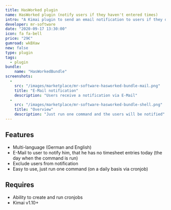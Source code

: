 ```yaml
---
title: HasWorked plugin
name: HasWorked plugin (notify users if they haven't entered times)
intro: "A Kimai plugin to send an email notification to users if they don't have any entries on the current day"
developer: mr-software
date: "2020-09-17 13:30:00"
icon: fa fa-bell
price: "29€"
gumroad: wkBXaw
new: false
type: plugin
tags:
  - plugin
bundle:
    name: "HasWorkedBundle"
screenshots:
  - 
    src: "/images/marketplace/mr-software-hasworked-bundle-mail.png"
    title: "E-Mail notification" 
    description: "Users receive a notification via E-Mail" 
  - 
    src: "/images/marketplace/mr-software-hasworked-bundle-shell.png"
    title: "Overview"
    description: "Just run one command and the users will be notified"
---
```


## Features

- Multi-language (German and English)
- E-Mail to user to notify him, that he has no timesheet entries today (the day when the command is run)
- Exclude users from notification
- Easy to use, just run one command (on a daily basis via cronjob)

## Requires

- Ability to create and run cronjobs
- Kimai v1.10+
